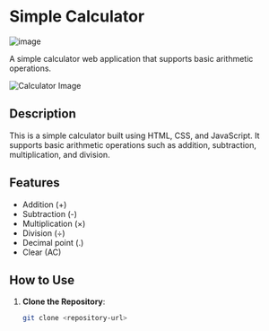 # Simple Calculator

![image](https://github.com/user-attachments/assets/02fff43e-c00e-490e-baa9-8380ed224da0)



A simple calculator web application that supports basic arithmetic operations.

![Calculator Image](calculator.png)

## Description

This is a simple calculator built using HTML, CSS, and JavaScript. It supports basic arithmetic operations such as addition, subtraction, multiplication, and division.

## Features

- Addition (+)
- Subtraction (-)
- Multiplication (×)
- Division (÷)
- Decimal point (.)
- Clear (AC)

## How to Use

1. **Clone the Repository**:
   ```bash
   git clone <repository-url>
